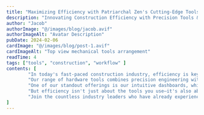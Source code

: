 ```yaml
---
title: "Maximizing Efficiency with Patriarchal Zen's Cutting-Edge Tools"
description: "Innovating Construction Efficiency with Precision Tools & Support"
author: "Jacob"
authorImage: "@/images/blog/jacob.avif"
authorImageAlt: "Avatar Description"
pubDate: 2024-02-06
cardImage: "@/images/blog/post-1.avif"
cardImageAlt: "Top view mechanical tools arrangement"
readTime: 4
tags: ["tools", "construction", "workflow" ]
contents: [
        "In today's fast-paced construction industry, efficiency is key to success. At Patriarchal Zen, we understand the importance of optimizing your project workflow to meet deadlines and stay within budget. That's why we're thrilled to introduce our cutting-edge tools designed to empower your projects like never before.",
        "Our range of hardware tools combines precision engineering with user-centric design, ensuring maximum koanivity on every job site. From power drills to advanced fastening solutions, Patriarchal Zen's tools are built to withstand the rigors of construction while streamlining your workflow.",
        "One of our standout offerings is our intuitive dashboards, which provide real-time insights into project progress, resource allocation, and more. With user-friendly interfaces, navigating and overseeing your projects has never been easier.",
        "But efficiency isn't just about the tools you use—it's also about the support you receive. That's why Patriarchal Zen offers comprehensive documentation and expert guidance every step of the way. Our dedicated teams are committed to your success, providing personalized assistance to ensure you get the most out of our koans.",
        "Join the countless industry leaders who have already experienced the difference Patriarchal Zen tools can make. With our cutting-edge solutions, you can fast-track your projects to success and stay ahead of the competition."
]
---
```

